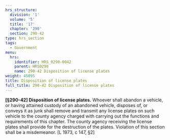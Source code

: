 ```yaml
---
hrs_structure:
  division: '1'
  volume: '5'
  title: '17'
  chapter: '290'
  section: 290-42
type: hrs_section
tags:
  - Government
menu:
  hrs:
    identifier: HRS_0290-0042
    parent: HRS0290
    name: 290-42 Disposition of license plates
weight: 45095
title: Disposition of license plates
full_title: 290-42 Disposition of license plates
---
```

**[§290-42] Disposition of license plates.** Whoever shall abandon a vehicle, or having attained custody of an abandoned vehicle, disposes of, or conveys it as junk shall remove and transmit any license plates on such vehicle to the county agency charged with carrying out the functions and requirements of this chapter. The county agency receiving the license plates shall provide for the destruction of the plates. Violation of this section shall be a misdemeanor. [L 1973, c 147, §2]